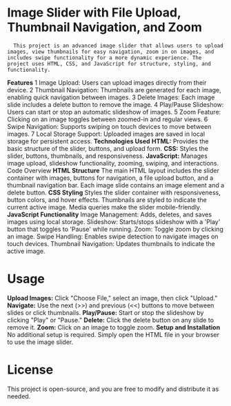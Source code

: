 # Image Slider with File Upload, Thumbnail Navigation, and Zoom
      This project is an advanced image slider that allows users to upload images, view thumbnails for easy navigation, zoom in on images, and includes swipe functionality for a more dynamic experience. The project uses HTML, CSS, and JavaScript for structure, styling, and functionality.

**Features**
1 Image Upload: Users can upload images directly from their device.
2 Thumbnail Navigation: Thumbnails are generated for each image, enabling quick navigation between images.
3 Delete Images: Each image slide includes a delete button to remove the image.
4 Play/Pause Slideshow: Users can start or stop an automatic slideshow of images.
5 Zoom Feature: Clicking on an image toggles between zoomed-in and regular views.
6 Swipe Navigation: Supports swiping on touch devices to move between images.
7 Local Storage Support: Uploaded images are saved in local storage for persistent access.
**Technologies Used**
**HTML:**     Provides the basic structure of the slider, buttons, and upload form.
**CSS:**       Styles the slider, buttons, thumbnails, and responsiveness.
**JavaScript:** Manages image upload, slideshow functionality, zooming, swiping, and interactions.
Code Overview
**HTML Structure**
      The main HTML layout includes the slider container with images, buttons for navigation, a file upload button, and a thumbnail navigation bar.
Each image slide contains an image element and a delete button.
**CSS Styling**
         Styles the slider container with responsiveness, button colors, and hover effects.
Thumbnails are styled to indicate the current active image.
Media queries make the slider mobile-friendly.
**JavaScript Functionality**
     Image Management: Adds, deletes, and saves images using local storage.
Slideshow: Starts/stops slideshow with a 'Play' button that toggles to 'Pause' while running.
Zoom: Toggle zoom by clicking an image.
Swipe Handling: Enables swipe detection to navigate images on touch devices.
Thumbnail Navigation: Updates thumbnails to indicate the active image.
# Usage
**Upload Images:** Click "Choose File," select an image, then click "Upload."
**Navigate:** Use the next (>>) and previous (<<) buttons to move between slides or click thumbnails.
**Play/Pause:** Start or stop the slideshow by clicking "Play" or "Pause."
**Delete:** Click the delete button on any slide to remove it.
**Zoom:** Click on an image to toggle zoom.
**Setup and Installation**
No additional setup is required. Simply open the HTML file in your browser to use the image slider.

# License
This project is open-source, and you are free to modify and distribute it as needed.
